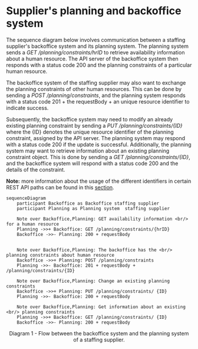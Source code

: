 # Supplier's planning and backoffice system

The sequence diagram below involves communication between a staffing supplier's backoffice system and its planning system. The planning system sends a _GET /planning/constraints/hrID_ to retrieve availability information about a human resource. The API server of the backoffice system then responds with a status code 200 and the planning constraints of a particular human resource.

The backoffice system of the staffing supplier may also want to exchange the planning constraints of other human resources. This can be done by sending a _POST /planning/constraints_, and the planning system responds with a status code 201 + the requestBody + an unique resource identifier to indicate success.

Subsequently, the backoffice system may need to modify an already existing planning constraint by sending a _PUT /planning/constraints/{ID}_ where the {ID} denotes the unique resource identifier of the planning constraint, assigned by the API server. The planning system may respond with a status code 200 if the update is successful. Additionally, the planning system may want to retrieve information about an existing planning constraint object. This is done by sending a _GET /planning/constraints/{ID}_, and the backoffice system will respond with a status code 200 and the details of the constraint.

**Note:** more information about the usage of the different identifiers in certain REST API paths can be found in this [section](../api/identifiers.md).

```mermaid
sequenceDiagram
    participant Backoffice as Backoffice staffing supplier
    participant Planning as Planning system  staffing supplier

    Note over Backoffice,Planning: GET availability information <br/> for a human resource
    Planning ->>+ Backoffice: GET /planning/constraints/{hrID}
    Backoffice ->>- Planning: 200 + requestBody


    Note over Backoffice,Planning: The backoffice has the <br/> planning constraints about human resource
    Backoffice ->>+ Planning: POST /planning/constraints
    Planning ->>- Backoffice: 201 + requestBody + /planning/constraints/{ID}

    Note over Backoffice,Planning: Change an existing planning constraints
    Backoffice ->>+ Planning: PUT /planning/constraints/ {ID}
    Planning ->>- Backoffice: 200 + requestBody

    Note over Backoffice,Planning: Get information about an existing <br/> planning constraints
    Planning ->>+ Backoffice: GET /planning/constraints/ {ID}
    Backoffice ->>- Planning: 200 + requestBody
```

<figcaption align = "center">Diagram 1 - Flow between the backoffice system and the planning system of a staffing supplier.</figcaption>
